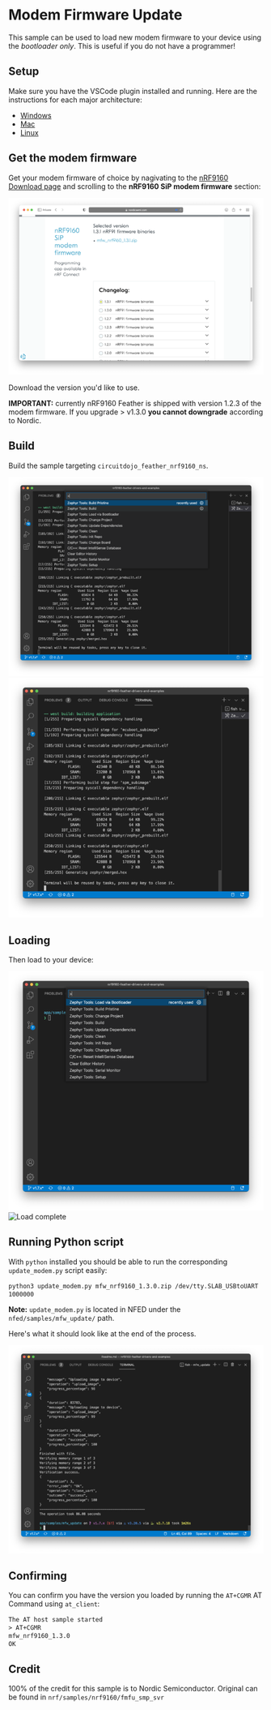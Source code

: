 # Modem Firmware Update 

This sample can be used to load new modem firmware to your device using the *bootloader only*. This is useful if you do not have a programmer!

## Setup

Make sure you have the VSCode plugin installed and running. Here are the instructions for each major architecture:

* [Windows](https://docs.jaredwolff.com/nrf9160-sdk-setup-windows.html#installing-sdk)
* [Mac](https://docs.jaredwolff.com/nrf9160-sdk-setup-mac.html#installing-sdk)
* [Linux](https://docs.jaredwolff.com/nrf9160-sdk-setup-linux.html#installing-sdk)

## Get the modem firmware

Get your modem firmware of choice by nagivating to the [nRF9160 Download page](https://www.nordicsemi.com/Products/Development-hardware/nRF9160-DK/Download) and scrolling to the **nRF9160 SiP modem firmware** section:

![Download page](img/download-page.png)

Download the version you'd like to use. 

**IMPORTANT:** currently nRF9160 Feather is shipped with version 1.2.3 of the modem firmware. If you upgrade > v1.3.0 **you cannot downgrade** according to Nordic.

## Build

Build the sample targeting `circuitdojo_feather_nrf9160_ns`.

![Building sample complete](img/build-option.png)
![Building sample complete](img/build-complete.png)

## Loading

Then load to your device:

![Loading](img/load.png)
![Load complete](iimg/load-in-progress.png)

## Running Python script

With `python` installed you should be able to run the corresponding `update_modem.py` script easily:

```
python3 update_modem.py mfw_nrf9160_1.3.0.zip /dev/tty.SLAB_USBtoUART 1000000
```

**Note:** `update_modem.py` is located in NFED under the `nfed/samples/mfw_update/` path.

Here's what it should look like at the end of the process.

![Upload complete](img/upload-complete.png)

## Confirming

You can confirm you have the version you loaded by running the `AT+CGMR` AT Command using `at_client`:

```
The AT host sample started
> AT+CGMR
mfw_nrf9160_1.3.0
OK
```

## Credit

100% of the credit for this sample is to Nordic Semiconductor. Original can be found in `nrf/samples/nrf9160/fmfu_smp_svr`